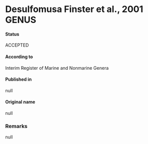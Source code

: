 Desulfomusa Finster et al., 2001 GENUS
=======

#### Status
ACCEPTED

#### According to
Interim Register of Marine and Nonmarine Genera

#### Published in
null

#### Original name
null

### Remarks
null